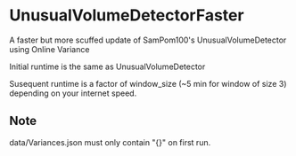 # UnusualVolumeDetectorFaster
A faster but more scuffed update of SamPom100's UnusualVolumeDetector using Online Variance

Initial runtime is the same as UnusualVolumeDetector

Susequent runtime is a factor of window_size (~5 min for window of size 3) depending on your internet speed.

## Note
data/Variances.json must only contain "{}" on first run.
